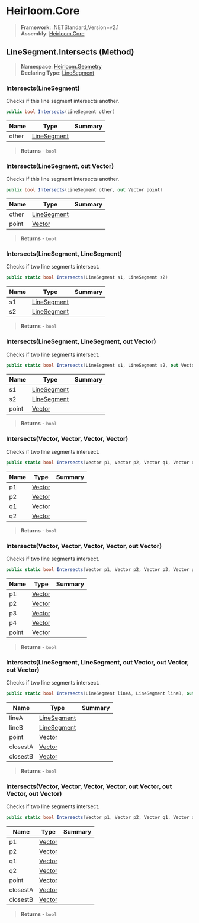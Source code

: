 # Heirloom.Core

> **Framework**: .NETStandard,Version=v2.1  
> **Assembly**: [Heirloom.Core][0]

## LineSegment.Intersects (Method)

> **Namespace**: [Heirloom.Geometry][0]  
> **Declaring Type**: [LineSegment][1]

### Intersects(LineSegment)

Checks if this line segment intersects another.

```cs
public bool Intersects(LineSegment other)
```

| Name  | Type             | Summary |
|-------|------------------|---------|
| other | [LineSegment][1] |         |

> **Returns** - `bool`

### Intersects(LineSegment, out Vector)

Checks if this line segment intersects another.

```cs
public bool Intersects(LineSegment other, out Vector point)
```

| Name  | Type             | Summary |
|-------|------------------|---------|
| other | [LineSegment][1] |         |
| point | [Vector][2]      |         |

> **Returns** - `bool`

### Intersects(LineSegment, LineSegment)

Checks if two line segments intersect.

```cs
public static bool Intersects(LineSegment s1, LineSegment s2)
```

| Name | Type             | Summary |
|------|------------------|---------|
| s1   | [LineSegment][1] |         |
| s2   | [LineSegment][1] |         |

> **Returns** - `bool`

### Intersects(LineSegment, LineSegment, out Vector)

Checks if two line segments intersect.

```cs
public static bool Intersects(LineSegment s1, LineSegment s2, out Vector point)
```

| Name  | Type             | Summary |
|-------|------------------|---------|
| s1    | [LineSegment][1] |         |
| s2    | [LineSegment][1] |         |
| point | [Vector][2]      |         |

> **Returns** - `bool`

### Intersects(Vector, Vector, Vector, Vector)

Checks if two line segments intersect.

```cs
public static bool Intersects(Vector p1, Vector p2, Vector q1, Vector q2)
```

| Name | Type        | Summary |
|------|-------------|---------|
| p1   | [Vector][2] |         |
| p2   | [Vector][2] |         |
| q1   | [Vector][2] |         |
| q2   | [Vector][2] |         |

> **Returns** - `bool`

### Intersects(Vector, Vector, Vector, Vector, out Vector)

Checks if two line segments intersect.

```cs
public static bool Intersects(Vector p1, Vector p2, Vector p3, Vector p4, out Vector point)
```

| Name  | Type        | Summary |
|-------|-------------|---------|
| p1    | [Vector][2] |         |
| p2    | [Vector][2] |         |
| p3    | [Vector][2] |         |
| p4    | [Vector][2] |         |
| point | [Vector][2] |         |

> **Returns** - `bool`

### Intersects(LineSegment, LineSegment, out Vector, out Vector, out Vector)

Checks if two line segments intersect.

```cs
public static bool Intersects(LineSegment lineA, LineSegment lineB, out Vector point, out Vector closestA, out Vector closestB)
```

| Name     | Type             | Summary |
|----------|------------------|---------|
| lineA    | [LineSegment][1] |         |
| lineB    | [LineSegment][1] |         |
| point    | [Vector][2]      |         |
| closestA | [Vector][2]      |         |
| closestB | [Vector][2]      |         |

> **Returns** - `bool`

### Intersects(Vector, Vector, Vector, Vector, out Vector, out Vector, out Vector)

Checks if two line segments intersect.

```cs
public static bool Intersects(Vector p1, Vector p2, Vector q1, Vector q2, out Vector point, out Vector closestA, out Vector closestB)
```

| Name     | Type        | Summary |
|----------|-------------|---------|
| p1       | [Vector][2] |         |
| p2       | [Vector][2] |         |
| q1       | [Vector][2] |         |
| q2       | [Vector][2] |         |
| point    | [Vector][2] |         |
| closestA | [Vector][2] |         |
| closestB | [Vector][2] |         |

> **Returns** - `bool`

[0]: ../../../Heirloom.Core.md
[1]: ../LineSegment.md
[2]: ../../Heirloom/Vector.md
